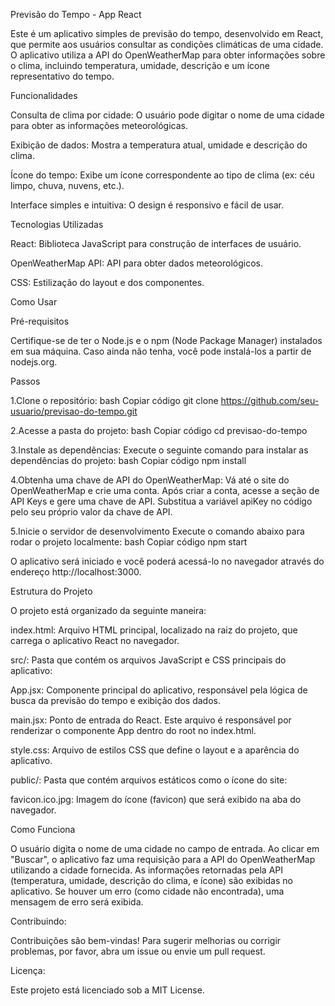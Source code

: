 Previsão do Tempo - App React

Este é um aplicativo simples de previsão do tempo, desenvolvido em React, que permite aos usuários consultar as condições climáticas de uma cidade. O aplicativo utiliza a API do OpenWeatherMap para obter informações sobre o clima, incluindo temperatura, umidade, descrição e um ícone representativo do tempo.

Funcionalidades

Consulta de clima por cidade: O usuário pode digitar o nome de uma cidade para obter as informações meteorológicas.

Exibição de dados: Mostra a temperatura atual, umidade e descrição do clima.

Ícone do tempo: Exibe um ícone correspondente ao tipo de clima (ex: céu limpo, chuva, nuvens, etc.).

Interface simples e intuitiva: O design é responsivo e fácil de usar.

Tecnologias Utilizadas

React: Biblioteca JavaScript para construção de interfaces de usuário.

OpenWeatherMap API: API para obter dados meteorológicos.

CSS: Estilização do layout e dos componentes.

Como Usar

Pré-requisitos

Certifique-se de ter o Node.js e o npm (Node Package Manager) instalados em sua máquina. Caso ainda não tenha, você pode instalá-los a partir de nodejs.org.

Passos

1.Clone o repositório:
bash
Copiar código
git clone https://github.com/seu-usuario/previsao-do-tempo.git

2.Acesse a pasta do projeto:
bash
Copiar código
cd previsao-do-tempo

3.Instale as dependências:
Execute o seguinte comando para instalar as dependências do projeto:
bash
Copiar código
npm install

4.Obtenha uma chave de API do OpenWeatherMap:
Vá até o site do OpenWeatherMap e crie uma conta.
Após criar a conta, acesse a seção de API Keys e gere uma chave de API.
Substitua a variável apiKey no código pelo seu próprio valor da chave de API.

5.Inicie o servidor de desenvolvimento
Execute o comando abaixo para rodar o projeto localmente:
bash
Copiar código
npm start

O aplicativo será iniciado e você poderá acessá-lo no navegador através do endereço http://localhost:3000.

Estrutura do Projeto

O projeto está organizado da seguinte maneira:

index.html: Arquivo HTML principal, localizado na raiz do projeto, que carrega o aplicativo React no navegador.

src/: Pasta que contém os arquivos JavaScript e CSS principais do aplicativo:

  App.jsx: Componente principal do aplicativo, responsável pela lógica de busca da previsão do tempo e exibição dos dados.
  
  main.jsx: Ponto de entrada do React. Este arquivo é responsável por renderizar o componente App dentro do root no index.html.
  
  style.css: Arquivo de estilos CSS que define o layout e a aparência do aplicativo.
  
public/: Pasta que contém arquivos estáticos como o ícone do site:

  favicon.ico.jpg: Imagem do ícone (favicon) que será exibido na aba do navegador.

Como Funciona

O usuário digita o nome de uma cidade no campo de entrada.
Ao clicar em "Buscar", o aplicativo faz uma requisição para a API do OpenWeatherMap utilizando a cidade fornecida.
As informações retornadas pela API (temperatura, umidade, descrição do clima, e ícone) são exibidas no aplicativo.
Se houver um erro (como cidade não encontrada), uma mensagem de erro será exibida.

Contribuindo:

Contribuições são bem-vindas! Para sugerir melhorias ou corrigir problemas, por favor, abra um issue ou envie um pull request.

Licença:

Este projeto está licenciado sob a MIT License.
